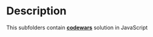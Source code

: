 # Description

This subfolders contain **[codewars](https://www.codewars.com/)** solution in JavaScript
